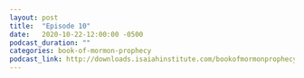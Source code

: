 ```yaml
---
layout: post
title:  "Episode 10"
date:   2020-10-22-12:00:00 -0500
podcast_duration: ""
categories: book-of-mormon-prophecy
podcast_link: http://downloads.isaiahinstitute.com/bookofmormonprophecypodcast/Episode_10_v1.mp3
---
```


